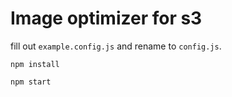 # Image optimizer for s3

fill out ```example.config.js``` and rename to ```config.js```.
 
 ```
 npm install
 ```

 ```
 npm start 
 ```